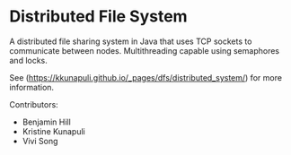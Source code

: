 # Distributed File System
A distributed file sharing system in Java that uses TCP sockets to communicate between nodes. Multithreading capable using semaphores and locks.

See (https://kkunapuli.github.io/_pages/dfs/distributed_system/) for more information.

Contributors:
- Benjamin Hill
- Kristine Kunapuli
- Vivi Song
